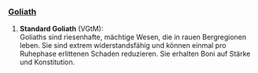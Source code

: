 
### [**Goliath**](https://dnd5e.wikidot.com/lineage:goliath)

1. **Standard Goliath** (VGtM):  
   Goliaths sind riesenhafte, mächtige Wesen, die in rauen Bergregionen leben. Sie sind extrem widerstandsfähig und können einmal pro Ruhephase erlittenen Schaden reduzieren. Sie erhalten Boni auf Stärke und Konstitution.